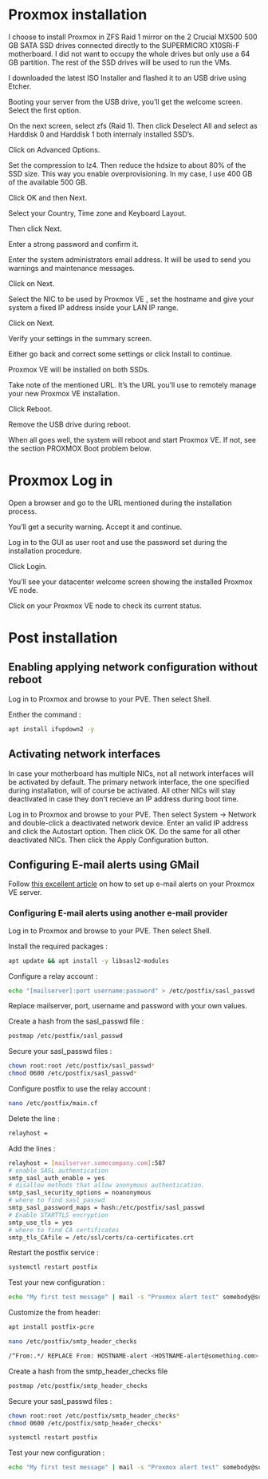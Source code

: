 # Proxmox installation

I choose to install Proxmox in ZFS Raid 1 mirror on the 2 Crucial MX500 500 GB SATA SSD drives connected directly to the SUPERMICRO X10SRi-F motherboard. I did not want to occupy the whole drives but only use a 64 GB partition. The rest of the SSD drives will be used to run the VMs.

I downloaded the latest ISO Installer and flashed it to an USB drive using Etcher.

Booting your server from the USB drive, you’ll get the welcome screen. Select the first option.

On the next screen, select zfs (Raid 1). Then click Deselect All and select as Harddisk  0 and Harddisk 1 both internaly installed SSD’s.

Click on Advanced Options.

Set the compression to lz4. Then reduce the hdsize to about 80% of the SSD size. This way you enable overprovisioning. In my case, I use 400 GB of the available 500 GB.

Click OK and then Next.

Select your Country, Time zone and Keyboard Layout.

Then click Next.

Enter a strong password and confirm it.

Enter the system administrators email address. It will be used to send you warnings and maintenance messages.

Click on Next.

Select the NIC to be used by Proxmox VE , set the hostname and give your system a fixed IP address inside your LAN IP range.

Click on Next.

Verify your settings in the summary screen.

Either go back and correct some settings or click Install to continue.

Proxmox VE will be installed on both SSDs.

Take note of the mentioned URL. It’s the URL you’ll use to remotely manage your new Proxmox VE installation.

Click Reboot.

Remove the USB drive during reboot.

When all goes well, the system will reboot and start Proxmox VE. If not, see the section PROXMOX Boot problem below.

# Proxmox Log in

Open a browser and go to the URL mentioned during the installation process.

You’ll get a security warning. Accept it and continue.

Log in to the GUI as user root and use the password set during the installation procedure.

Click Login.

You’ll see your datacenter welcome screen showing the installed Proxmox VE node.

Click on your Proxmox VE node to check its current status.

# Post installation

## Enabling applying network configuration without reboot

Log in to Proxmox and browse to your PVE. Then select Shell.

Enther the command : 

```bash
apt install ifupdown2 -y
```

## Activating network interfaces

In case your motherboard has multiple NICs, not all network interfaces will be activated by default. The primary network interface, the one specified during installation, will of course be activated. All other NICs will stay deactivated in case they don't recieve an IP address during boot time.

Log in to Proxmox and browse to your PVE. Then select System → Network and double-click a deactivated network device. Enter an valid IP address and click the Autostart option. Then click OK. Do the same for all other deactivated NICs. Then click the Apply Configuration button.

## Configuring E-mail alerts using GMail

Follow [this excellent article](https://geekistheway.com/2021/03/07/configuring-e-mail-alerts-on-your-proxmox/) on how to set up e-mail alerts on your Proxmox VE server.

### Configuring E-mail alerts using another e-mail provider 

Log in to Proxmox and browse to your PVE. Then select Shell.

Install the required packages :
```bash
apt update && apt install -y libsasl2-modules
```

Configure a relay account :

```bash
echo "[mailserver]:port username:password" > /etc/postfix/sasl_passwd
```

Replace mailserver, port, username and password with your own values.

Create a hash from the sasl_passwd file :

```bash
postmap /etc/postfix/sasl_passwd
```

Secure your sasl_passwd files :

```bash
chown root:root /etc/postfix/sasl_passwd*
chmod 0600 /etc/postfix/sasl_passwd*
```

Configure postfix to use the relay account :

```bash
nano /etc/postfix/main.cf
```

Delete the line :

```bash
relayhost =
```

Add the lines :

```bash
relayhost = [mailserver.somecompany.com]:587
# enable SASL authentication
smtp_sasl_auth_enable = yes
# disallow methods that allow anonymous authentication.
smtp_sasl_security_options = noanonymous
# where to find sasl_passwd
smtp_sasl_password_maps = hash:/etc/postfix/sasl_passwd
# Enable STARTTLS encryption
smtp_use_tls = yes
# where to find CA certificates
smtp_tls_CAfile = /etc/ssl/certs/ca-certificates.crt
```

Restart the postfix service :

```bash
systemctl restart postfix
```

Test your new configuration :

```bash
echo "My first test message" | mail -s "Proxmox alert test" somebody@somewhere.com
```

Customize the from header:

```bash
apt install postfix-pcre
```

```bash
nano /etc/postfix/smtp_header_checks
```

```bash
/^From:.*/ REPLACE From: HOSTNAME-alert <HOSTNAME-alert@something.com>
```

Create a hash from the smtp_header_checks file

```bash
postmap /etc/postfix/smtp_header_checks
```

Secure your sasl_passwd files :

```bash
chown root:root /etc/postfix/smtp_header_checks*
chmod 0600 /etc/postfix/smtp_header_checks*
```

```bash
systemctl restart postfix
```

Test your new configuration :

```bash
echo "My first test message" | mail -s "Proxmox alert test" somebody@somewhere.com
```

